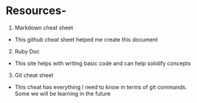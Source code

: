 # Resources-
1. Markdown cheat sheet
  * This github cheat sheet helped me create this document
2. Ruby Doc
  * This site helps with writing basic code and can help solidify concepts
3. Git cheat sheet
  * This cheat has everything I need to know in terms of git commands. Some we will be learning in the future 
